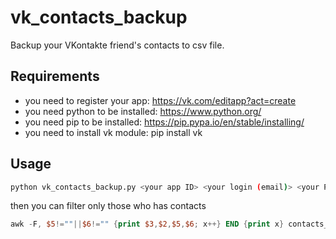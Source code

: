 # vk_contacts_backup
Backup your VKontakte friend's contacts to csv file.

## Requirements

- you need to register your app: https://vk.com/editapp?act=create
- you need python to be installed: https://www.python.org/
- you need pip to be installed: https://pip.pypa.io/en/stable/installing/
- you need to install vk module: pip install vk

## Usage

```bash
python vk_contacts_backup.py <your app ID> <your login (email)> <your PW>
```

then you can filter only those who has contacts

```awk
awk -F, $5!=""||$6!="" {print $3,$2,$5,$6; x++} END {print x} contacts_vk.csv
```

